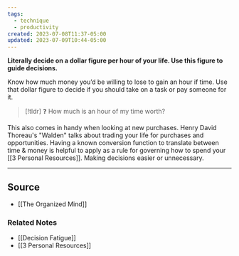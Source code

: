 ```yaml
---
tags:
  - technique
  - productivity
created: 2023-07-08T11:37-05:00
updated: 2023-07-09T10:44-05:00
---
```

**Literally decide on a dollar figure per hour of your life. Use this figure to guide decisions.**

Know how much money you’d be willing to lose to gain an hour if time. Use that dollar figure to decide if you should take on a task or pay someone for it. 

> [!tldr] ❓ How much is an hour of my time worth?

This also comes in handy when looking at new purchases. Henry David Thoreau's "Walden" talks about trading your life for purchases and opportunities. Having a known conversion function to translate between time & money is helpful to apply as a rule for governing how to spend your [[3 Personal Resources]]. Making decisions easier or unnecessary. 

---

## Source
- [[The Organized Mind]]

### Related Notes
- [[Decision Fatigue]]
- [[3 Personal Resources]]